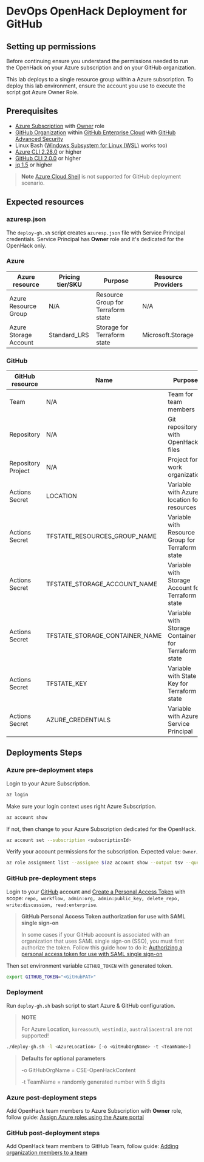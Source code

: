 # DevOps OpenHack Deployment for GitHub

## Setting up permissions

Before continuing ensure you understand the permissions needed to run the OpenHack on your Azure subscription and on your GitHub organization.

This lab deploys to a single resource group within a Azure subscription. To deploy this lab environment, ensure the account you use to execute the script got Azure Owner Role.

## Prerequisites

- [Azure Subscription](https://azure.microsoft.com/) with [Owner](https://docs.microsoft.com/en-us/azure/role-based-access-control/built-in-roles) role
- [GitHub Organization](https://docs.github.com/en/organizations/collaborating-with-groups-in-organizations/about-organizations) within [GitHub Enterprise Cloud](https://docs.github.com/en/get-started/learning-about-github/githubs-products#github-enterprise) with [GitHub Advanced Security](https://docs.github.com/en/get-started/learning-about-github/about-github-advanced-security)
- Linux Bash ([Windows Subsystem for Linux (WSL)](https://docs.microsoft.com/en-us/windows/wsl/) works too)
- [Azure CLI 2.28.0](https://docs.microsoft.com/en-us/cli/azure/install-azure-cli-linux) or higher
- [GitHub CLI 2.0.0](https://cli.github.com/) or higher
- [jq 1.5](https://stedolan.github.io/jq/download/) or higher

> **Note** [Azure Cloud Shell](https://docs.microsoft.com/en-us/azure/cloud-shell/overview) is not supported for GitHub deployment scenario.

## Expected resources

### azuresp.json

The `deploy-gh.sh` script creates `azuresp.json` file with Service Principal credentials. Service Principal has **Owner** role and it's dedicated for the OpenHack only.

### Azure

| Azure resource        | Pricing tier/SKU | Purpose                            | Resource Providers |
| --------------------- | ---------------- | ---------------------------------- | ------------------ |
| Azure Resource Group  | N/A              | Resource Group for Terraform state | N/A                |
| Azure Storage Account | Standard_LRS     | Storage for Terraform state        | Microsoft.Storage  |

### GitHub

| GitHub resource    | Name                           | Purpose                                              |
| ------------------ | ------------------------------ | ---------------------------------------------------- |
| Team               | N/A                            | Team for team members                                |
| Repository         | N/A                            | Git repository with OpenHack files                   |
| Repository Project | N/A                            | Project for work organization                        |
| Actions Secret     | LOCATION                       | Variable with Azure location for resources           |
| Actions Secret     | TFSTATE_RESOURCES_GROUP_NAME   | Variable with Resource Group for Terraform state     |
| Actions Secret     | TFSTATE_STORAGE_ACCOUNT_NAME   | Variable with Storage Account for Terraform state    |
| Actions Secret     | TFSTATE_STORAGE_CONTAINER_NAME | Variable with Storage Container for Terraform state  |
| Actions Secret     | TFSTATE_KEY                    | Variable with State Key for Terraform state          |
| Actions Secret     | AZURE_CREDENTIALS              | Variable with Azure Service Principal                |

## Deployments Steps

### Azure pre-deployment steps

Login to your Azure Subscription.

```bash
az login
```

Make sure your login context uses right Azure Subscription.

```bash
az account show
```

If not, then change to your Azure Subscription dedicated for the OpenHack.

```bash
az account set --subscription <subscriptionId>
```

Verify your account permissions for the subscription. Expected value: `Owner`.

```bash
az role assignment list --assignee $(az account show --output tsv --query user.name) --output tsv --query [].roleDefinitionName
```

### GitHub pre-deployment steps

Login to your [GitHub](https://github.com) account and [Create a Personal Access Token](https://docs.github.com/en/authentication/keeping-your-account-and-data-secure/creating-a-personal-access-token) with scope: `repo, workflow, admin:org, admin:public_key, delete_repo, write:discussion, read:enterprise`. 

> **GitHub Personal Access Token authorization for use with SAML single sign-on**
>
> In some cases if your GitHub account is associated with an organization that uses SAML single sign-on (SSO), you must first authorize the token. Follow this guide how to do it: [Authorizing a personal access token for use with SAML single sign-on](https://docs.github.com/en/authentication/authenticating-with-saml-single-sign-on/authorizing-a-personal-access-token-for-use-with-saml-single-sign-on)

Then set environment variable `GITHUB_TOKEN` with generated token.

```bash
export GITHUB_TOKEN="<GitHubPAT>"
```

### Deployment

Run `deploy-gh.sh` bash script to start Azure & GitHub configuration.

> **NOTE**
>
> For Azure Location, `koreasouth`, `westindia`, `australiacentral` are not supported!
>

```bash
./deploy-gh.sh -l <AzureLocation> [-o <GitHubOrgName> -t <TeamName>]
```

> **Defaults for optional parameters**
>
> -o GitHubOrgName = CSE-OpenHackContent
>
> -t TeamName = randomly generated number with 5 digits

### Azure post-deployment steps

Add OpenHack team members to Azure Subscription with **Owner** role, follow guide: [Assign Azure roles using the Azure portal
](https://docs.microsoft.com/en-us/azure/role-based-access-control/role-assignments-portal)

### GitHub post-deployment steps

Add OpenHack team members to GitHub Team, follow guide: [Adding organization members to a team
](https://docs.github.com/en/organizations/organizing-members-into-teams/adding-organization-members-to-a-team)
